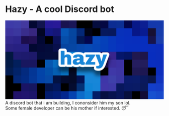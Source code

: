 # Hazy - A cool Discord bot
![Banner image](/images/hazy.png)
A discord bot that i am building, I cononsider him my son lol.<br>
Some female developer can be his mother if interested. 😴
